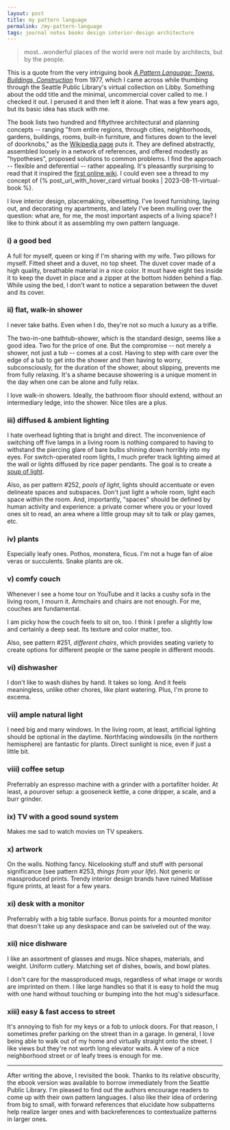 ```yaml
---
layout: post
title: my pattern language
permalink: /my-pattern-language
tags: journal notes books design interior-design architecture
---
```


> most...wonderful places of the world were not made by architects, but by the people.

<!--more-->
This is a quote from the very intriguing book [_A Pattern Language: Towns, Buildings, Construction_](https://www.goodreads.com/book/show/79766.A_Pattern_Language) from 1977, which I came across while thumbing through the Seattle Public Library's virtual collection on Libby.
Something about the odd title and the minimal, uncommercial cover called to me.
I checked it out.
I perused it and then left it alone.
That was a few years ago, but its basic idea has stuck with me.

The book lists two hundred and fiftythree architectural and planning concepts -- ranging "from entire regions, through cities, neighborhoods, gardens, buildings, rooms, built-in furniture, and fixtures down to the level of doorknobs," as the [Wikipedia page](https://omni.wikiwand.com/en/articles/A_Pattern_Language) puts it.
They are defined abstractly, assembled loosely in a network of references, and offered modestly as "hypotheses", proposed solutions to common problems.
I find the approach -- flexible and deferential -- rather appealing.
It's pleasantly surprising to read that it inspired the [first online wiki](https://omni.wikiwand.com/en/articles/WikiWikiWeb).
I could even see a thread to my concept of {% post_url_with_hover_card virtual books | 2023-08-11-virtual-book %}.

I love interior design, placemaking, vibesetting.
I've loved furnishing, laying out, and decorating my apartments, and lately I've been mulling over the question: what are, for me, the most important aspects of a living space?
I like to think about it as assembling my own pattern language.

### i) a good bed

A full for myself, queen or king if I'm sharing with my wife.
Two pillows for myself.
Fitted sheet and a duvet, no top sheet.
The duvet cover made of a high quality, breathable material in a nice color.
It must have eight ties inside it to keep the duvet in place and a zipper at the bottom hidden behind a flap.
While using the bed, I don't want to notice a separation between the duvet and its cover.

### ii) flat, walk-in shower

I never take baths.
Even when I do, they're not so much a luxury as a trifle.

The two-in-one bathtub-shower, which is the standard design, seems like a good idea.
Two for the price of one.
But the compromise -- not merely a shower, not just a tub -- comes at a cost.
Having to step with care over the edge of a tub to get into the shower and then having to worry, subconsciously, for the duration of the shower, about slipping, prevents me from fully relaxing.
It's a shame because showering is a unique moment in the day when one can be alone and fully relax.

I love walk-in showers.
Ideally, the bathroom floor should extend, without an intermediary ledge, into the shower.
Nice tiles are a plus.

### iii) diffused & ambient lighting

I hate overhead lighting that is bright and direct.
The inconvenience of switching off five lamps in a living room is nothing compared to having to withstand the piercing glare of bare bulbs shining down horribly into my eyes.
For switch-operated room lights, I much prefer track lighting aimed at the wall or lights diffused by rice paper pendants.
The goal is to create a [soup of light](https://youtube.com/clip/UgkxqTsun7JQzd0off7M8o5DlJ983OV63snW?si=xKxDqYwS4oq-6glt).

Also, as per pattern #252, _pools of light_, lights should accentuate or even delineate spaces and subspaces.
Don't just light a whole room, light each space within the room.
And, importantly, "spaces" should be defined by human activity and experience: a private corner where you or your loved ones sit to read, an area where a little group may sit to talk or play games, etc.

### iv) plants

Especially leafy ones.
Pothos, monstera, ficus.
I'm not a huge fan of aloe veras or succulents.
Snake plants are ok.

### v) comfy couch

Whenever I see a home tour on YouTube and it lacks a cushy sofa in the living room, I mourn it.
Armchairs and chairs are not enough.
For me, couches are fundamental.

I am picky how the couch feels to sit on, too.
I think I prefer a slightly low and certainly a deep seat.
Its texture and color matter, too.

Also, see pattern #251, _different chairs_, which provides seating variety to create options for different people or the same people in different moods.

### vi) dishwasher

I don't like to wash dishes by hand.
It takes so long.
And it feels meaningless, unlike other chores, like plant watering.
Plus, I'm prone to excema.

### vii) ample natural light

I need big and many windows.
In the living room, at least, artificial lighting should be optional in the daytime.
Northfacing windowsills (in the northern hemisphere) are fantastic for plants.
Direct sunlight is nice, even if just a little bit.

### viii) coffee setup

Preferrably an espresso machine with a grinder with a portafilter holder.
At least, a pourover setup: a gooseneck kettle, a cone dripper, a scale, and a burr grinder.

### ix) TV with a good sound system

Makes me sad to watch movies on TV speakers.

### x) artwork

On the walls.
Nothing fancy.
Nicelooking stuff and stuff with personal significance (see pattern #253, _things from your life_).
Not generic or massproduced prints.
Trendy interior design brands have ruined Matisse figure prints, at least for a few years.

### xi) desk with a monitor

Preferrably with a big table surface.
Bonus points for a mounted monitor that doesn't take up any deskspace and can be swiveled out of the way.

### xii) nice dishware

I like an assortment of glasses and mugs.
Nice shapes, materials, and weight.
Uniform cutlery.
Matching set of dishes, bowls, and bowl plates.

I don't care for the massproduced mugs, regardless of what image or words are imprinted on them.
I like large handles so that it is easy to hold the mug with one hand without touching or bumping into the hot mug's sidesurface.

### xiii) easy & fast access to street

It's annoying to fish for my keys or a fob to unlock doors.
For that reason, I sometimes prefer parking on the street than in a garage.
In general, I love being able to walk out of my home and virtually straight onto the street.
I like views but they're not worth long elevator waits.
A view of a nice neighborhood street or of leafy trees is enough for me.

---

After writing the above, I revisited the book.
Thanks to its relative obscurity, the ebook version was available to borrow immediately from the Seattle Public Library.
I'm pleased to find out the authors encourage readers to come up with their own pattern languages.
I also like their idea of ordering from big to small, with forward references that elucidate how subpatterns help realize larger ones and with backreferences to contextualize patterns in larger ones.
